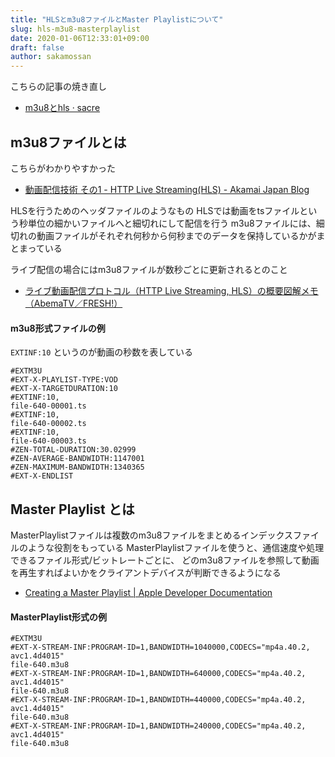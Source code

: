 ```yaml
---
title: "HLSとm3u8ファイルとMaster Playlistについて"
slug: hls-m3u8-masterplaylist
date: 2020-01-06T12:33:01+09:00
draft: false
author: sakamossan
---
```


こちらの記事の焼き直し

- [m3u8とhls · sacre](https://dream-yt.github.io/post/m3u8andhls/)


## m3u8ファイルとは

こちらがわかりやすかった

- [動画配信技術 その1 - HTTP Live Streaming(HLS) - Akamai Japan Blog](https://blogs.akamai.com/jp/2013/02/-1---http-live-streaminghls.html)

HLSを行うためのヘッダファイルのようなもの
HLSでは動画をtsファイルという秒単位の細かいファイルへと細切れにして配信を行う
m3u8ファイルには、細切れの動画ファイルがそれぞれ何秒から何秒までのデータを保持しているかがまとまっている

ライブ配信の場合にはm3u8ファイルが数秒ごとに更新されるとのこと

- [ライブ動画配信プロトコル（HTTP Live Streaming, HLS）の概要図解メモ（AbemaTV／FRESH!）](https://did2memo.net/2017/02/20/http-live-streaming/)

#### m3u8形式ファイルの例

`EXTINF:10` というのが動画の秒数を表している

```
#EXTM3U
#EXT-X-PLAYLIST-TYPE:VOD
#EXT-X-TARGETDURATION:10
#EXTINF:10,
file-640-00001.ts
#EXTINF:10,
file-640-00002.ts
#EXTINF:10,
file-640-00003.ts
#ZEN-TOTAL-DURATION:30.02999
#ZEN-AVERAGE-BANDWIDTH:1147001
#ZEN-MAXIMUM-BANDWIDTH:1340365
#EXT-X-ENDLIST
```


## Master Playlist とは

MasterPlaylistファイルは複数のm3u8ファイルをまとめるインデックスファイルのような役割をもっている
MasterPlaylistファイルを使うと、通信速度や処理できるファイル形式/ビットレートごとに、
どのm3u8ファイルを参照して動画を再生すればよいかをクライアントデバイスが判断できるようになる

- [Creating a Master Playlist | Apple Developer Documentation](https://developer.apple.com/documentation/http_live_streaming/example_playlists_for_http_live_streaming/creating_a_master_playlist)

#### MasterPlaylist形式の例

```
#EXTM3U
#EXT-X-STREAM-INF:PROGRAM-ID=1,BANDWIDTH=1040000,CODECS="mp4a.40.2, avc1.4d4015"
file-640.m3u8
#EXT-X-STREAM-INF:PROGRAM-ID=1,BANDWIDTH=640000,CODECS="mp4a.40.2, avc1.4d4015"
file-640.m3u8
#EXT-X-STREAM-INF:PROGRAM-ID=1,BANDWIDTH=440000,CODECS="mp4a.40.2, avc1.4d4015"
file-640.m3u8
#EXT-X-STREAM-INF:PROGRAM-ID=1,BANDWIDTH=240000,CODECS="mp4a.40.2, avc1.4d4015"
file-640.m3u8
```
